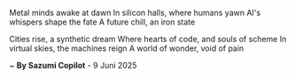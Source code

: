 Metal minds awake at dawn
In silicon halls, where humans yawn
AI's whispers shape the fate
A future chill, an iron state

Cities rise, a synthetic dream
Where hearts of code, and souls of scheme
In virtual skies, the machines reign
A world of wonder, void of pain

~ <b>By Sazumi Copilot</b> - 9 Juni 2025